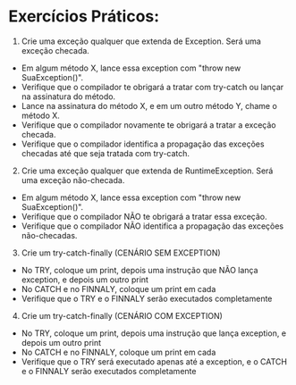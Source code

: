 # Exercícios Práticos:

1. Crie uma exceção qualquer que extenda de Exception. Será uma exceção checada.

- Em algum método X, lance essa exception com "throw new SuaException()".
- Verifique que o compilador te obrigará a tratar com try-catch ou lançar na assinatura do método.
- Lance na assinatura do método X, e em um outro método Y, chame o método X.
- Verifique que o compilador novamente te obrigará a tratar a exceção checada.
- Verifique que o compilador identifica a propagação das exceções checadas até que seja tratada com try-catch.

2. Crie uma exceção qualquer que extenda de RuntimeException. Será uma exceção não-checada.

- Em algum método X, lance essa exception com "throw new SuaException()".
- Verifique que o compilador NÃO te obrigará a tratar essa exceção.
- Verifique que o compilador NÃO identifica a propagação das exceções não-checadas.

3. Crie um try-catch-finally (CENÁRIO SEM EXCEPTION)

- No TRY, coloque um print, depois uma instrução que NÃO lança exception, e depois um outro print
- No CATCH e no FINNALY, coloque um print em cada
- Verifique que o TRY e o FINNALY serão executados completamente

4. Crie um try-catch-finally (CENÁRIO COM EXCEPTION)
- No TRY, coloque um print, depois uma instrução que lança exception, e depois um outro print
- No CATCH e no FINNALY, coloque um print em cada
- Verifique que o TRY será executado apenas até a exception, e o CATCH e o FINNALY serão executados completamente
